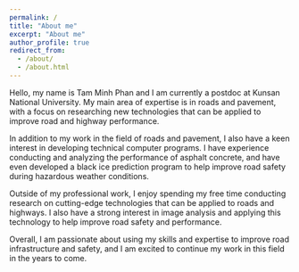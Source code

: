 ```yaml
---
permalink: /
title: "About me"
excerpt: "About me"
author_profile: true
redirect_from: 
  - /about/
  - /about.html
---
```


Hello, my name is Tam Minh Phan and I am currently a postdoc at Kunsan National University. My main area of expertise is in roads and pavement, with a focus on researching new technologies that can be applied to improve road and highway performance.

In addition to my work in the field of roads and pavement, I also have a keen interest in developing technical computer programs. I have experience conducting and analyzing the performance of asphalt concrete, and have even developed a black ice prediction program to help improve road safety during hazardous weather conditions.

Outside of my professional work, I enjoy spending my free time conducting research on cutting-edge technologies that can be applied to roads and highways. I also have a strong interest in image analysis and applying this technology to help improve road safety and performance.

Overall, I am passionate about using my skills and expertise to improve road infrastructure and safety, and I am excited to continue my work in this field in the years to come.
